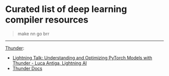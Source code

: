 # Curated list of deep learning compiler resources

> make nn go brr

---

[Thunder](https://github.com/Lightning-AI/lightning-thunder):
- [Lightning Talk: Understanding and Optimizing PyTorch Models with Thunder - Luca Antiga, Lightning AI](https://www.youtube.com/watch?v=5dQ423cFfLc)
- [Thunder Docs](https://lightning.ai/docs/thunder/latest/)

